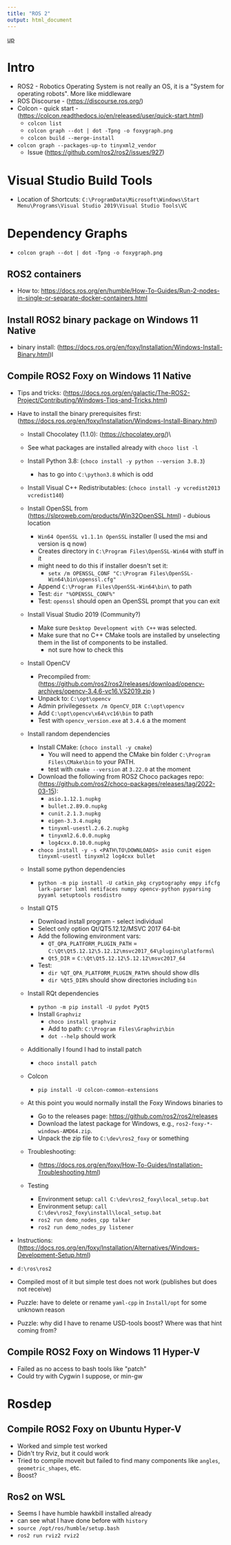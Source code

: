 ```yaml
---
title: "ROS 2"
output: html_document
---
```

[up](https://mikewise2718.github.io/markdowndocs/)

# Intro
- ROS2  - Robotics Operating System is not really an OS, it is a "System for operating robots". More like middleware
- ROS Discourse - (https://discourse.ros.org/)
- Colcon - quick start - (https://colcon.readthedocs.io/en/released/user/quick-start.html)
  - `colcon list`
  - `colcon graph --dot | dot -Tpng -o foxygraph.png`
  - `colcon build --merge-install`
 - `colcon graph --packages-up-to tinyxml2_vendor`
      - Issue (https://github.com/ros2/ros2/issues/927)

# Visual Studio Build Tools
- Location of Shortcuts: `C:\ProgramData\Microsoft\Windows\Start Menu\Programs\Visual Studio 2019\Visual Studio Tools\VC`

# Dependency Graphs
  - `colcon graph --dot | dot -Tpng -o foxygraph.png`

## ROS2 containers
- How to: https://docs.ros.org/en/humble/How-To-Guides/Run-2-nodes-in-single-or-separate-docker-containers.html

## Install ROS2 binary package on Windows 11 Native
- binary install: (https://docs.ros.org/en/foxy/Installation/Windows-Install-Binary.html)l


## Compile ROS2 Foxy on Windows 11 Native
- Tips and tricks: (https://docs.ros.org/en/galactic/The-ROS2-Project/Contributing/Windows-Tips-and-Tricks.html)
- Have to install the binary prerequisites first: (https://docs.ros.org/en/foxy/Installation/Windows-Install-Binary.html)
   - Install Chocolatey (1.1.0): (https://chocolatey.org/)\
    - See what packages are installed already with `choco list -l`
   - Install Python 3.8: (`choco install -y python --version 3.8.3`)
      - has to go into `C:\python3.8` which is odd
   - Install Visual C++ Redistributables: (`choco install -y vcredist2013 vcredist140`)
   - Install OpenSSL from (https://slproweb.com/products/Win32OpenSSL.html) - dubious location
     - `Win64 OpenSSL v1.1.1n OpenSSL` installer (I used the msi and version is q now)
     - Creates directory in `C:\Program Files\OpenSSL-Win64` with stuff in it
     - might need to do this if installer doesn't set it:
        - `setx /m OPENSSL_CONF "C:\Program Files\OpenSSL-Win64\bin\openssl.cfg"`
     - Append `C:\Program Files\OpenSSL-Win64\bin\` to path
     - Test: `dir "%OPENSSL_CONF%"`
     - Test: `openssl` should open an OpenSSL prompt that you can exit
    - Install Visual Studio 2019 (Community?)
       - Make sure `Desktop Development with C++` was selected.
       - Make sure that no C++ CMake tools are installed by unselecting them in the list of components to be installed.
          - not sure how to check this
    - Install OpenCV
       - Precompiled from: (https://github.com/ros2/ros2/releases/download/opencv-archives/opencv-3.4.6-vc16.VS2019.zip )
       - Unpack to: `C:\opt\opencv`
       - Admin privileges`setx /m OpenCV_DIR C:\opt\opencv`
       - Add `C:\opt\opencv\x64\vc16\bin` to path
       - Test with `opencv_version.exe` at `3.4.6` a the moment
    - Install random dependencies
       - Install CMake: (`choco install -y cmake`)
          - You will need to append the CMake bin folder `C:\Program Files\CMake\bin` to your PATH.
          - test with `cmake --version` at `3.22.0` at the moment
       - Download the following from ROS2 Choco packages repo: (https://github.com/ros2/choco-packages/releases/tag/2022-03-15):
            - `asio.1.12.1.nupkg`
            - `bullet.2.89.0.nupkg`
            - `cunit.2.1.3.nupkg`
            - `eigen-3.3.4.nupkg`
            - `tinyxml-usestl.2.6.2.nupkg`
            - `tinyxml2.6.0.0.nupkg`
            - `log4cxx.0.10.0.nupkg`
        - `choco install -y -s <PATH\TO\DOWNLOADS> asio cunit eigen tinyxml-usestl tinyxml2 log4cxx bullet`
    - Install some python dependencies
      - `python -m pip install -U catkin_pkg cryptography empy ifcfg lark-parser lxml netifaces numpy opencv-python pyparsing pyyaml setuptools rosdistro`
    - Install QT5
      - Download install program - select individual
      - Select only option Qt/QT5.12.12/MSVC 2017 64-bit
      - Add the following environment vars:
         - `QT_QPA_PLATFORM_PLUGIN_PATH` = `C:\Qt\Qt5.12.12\5.12.12\msvc2017_64\plugins\platforms`\
         - `Qt5_DIR` = `C:\Qt\Qt5.12.12\5.12.12\msvc2017_64`
      - Test:
         - `dir %QT_QPA_PLATFORM_PLUGIN_PATH%` should show dlls
         - `dir %Qt5_DIR%` should show directories including `bin`
    - Install RQt dependencies
      - `python -m pip install -U pydot PyQt5`
      - Install `Graphviz`
         - `choco install graphviz`
         -  Add to path: `C:\Program Files\Graphviz\bin`
         - `dot --help` should work

    - Additionally I found I had to install patch
      - `choco install patch`

    - Colcon
        - `pip install -U colcon-common-extensions`

    - At this point you would normally install the Foxy Windows binaries to
         - Go to the releases page: https://github.com/ros2/ros2/releases
         - Download the latest package for Windows, e.g., `ros2-foxy-*-windows-AMD64.zip`.
         - Unpack the zip file to `C:\dev\ros2_foxy` or something

    - Troubleshooting:
      - (https://docs.ros.org/en/foxy/How-To-Guides/Installation-Troubleshooting.html)

    - Testing
        - Environment setup: `call C:\dev\ros2_foxy\local_setup.bat`
        - Environment setup: `call C:\dev\ros2_foxy\install\local_setup.bat`
        - `ros2 run demo_nodes_cpp talker`
        - `ros2 run demo_nodes_py listener`

- Instructions: (https://docs.ros.org/en/foxy/Installation/Alternatives/Windows-Development-Setup.html)
- `d:\ros\ros2`
- Compiled most of it but simple test does not work (publishes but does not receive)
- Puzzle: have to delete or rename `yaml-cpp` in `Install/opt` for some unknown reason
- Puzzle: why did I have to rename USD-tools boost? Where was that hint coming from?


## Compile ROS2 Foxy on Windows 11 Hyper-V
- Failed as no access to bash tools like "patch"
- Could try with Cygwin I suppose, or min-gw


# Rosdep

## Compile ROS2 Foxy on Ubuntu Hyper-V
- Worked and simple test worked
- Didn't try Rviz, but it could work
- Tried to compile moveit but failed to find many components like `angles`, `geometric_shapes`, etc.
- Boost?


## Ros2 on WSL
- Seems I have humble hawkbill installed already
- can see what I have done before with `history`
- `source /opt/ros/humble/setup.bash`
- `ros2 run rviz2 rviz2`